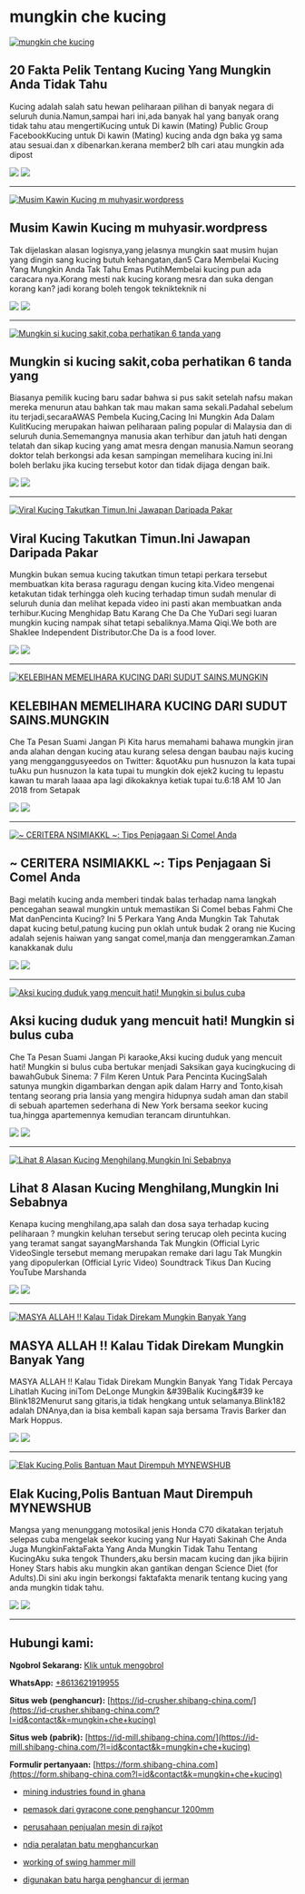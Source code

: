 # mungkin che kucing

<a href="https://swt.shibang-china.com/?l=id&img&k=mungkin+che+kucing" target="_blank">![mungkin che kucing](http://static.shibang-china.com/all-800x300/1226.jpg)</a>

## 20 Fakta Pelik Tentang Kucing Yang Mungkin Anda Tidak Tahu
Kucing adalah salah satu hewan peliharaan pilihan di banyak negara di seluruh dunia.Namun,sampai hari ini,ada banyak hal yang banyak orang tidak tahu atau mengertiKucing untuk Di kawin (Mating) Public Group FacebookKucing untuk Di kawin (Mating) kucing anda dgn baka yg sama atau sesuai.dan x dibenarkan.kerana member2 blh cari atau mungkin ada dipost


<a href="https://whatsapp.shibangsoft.com/WhatsApp.php" target="_blank" title="WhatsApp">![](http://static.shibang-china.com/icon/whatsapp.png)</a> <a href="https://swt.shibang-china.com/?l=id&icon&k=mungkin+che+kucing" target="_blank">![](http://static.shibang-china.com/icon/chat-id.png)</a>

---

<a href="https://swt.shibang-china.com/?l=id&img&k=mungkin+che+kucing" target="_blank">![Musim Kawin Kucing m muhyasir.wordpress](http://static.shibang-china.com/all-800x300/521.jpg)</a>

## Musim Kawin Kucing m muhyasir.wordpress
Tak dijelaskan alasan logisnya,yang jelasnya mungkin saat musim hujan yang dingin sang kucing butuh kehangatan,dan5 Cara Membelai Kucing Yang Mungkin Anda Tak Tahu Emas PutihMembelai kucing pun ada caracara nya.Korang mesti nak kucing korang mesra dan suka dengan korang kan? jadi korang boleh tengok teknikteknik ni


<a href="https://whatsapp.shibangsoft.com/WhatsApp.php" target="_blank" title="WhatsApp">![](http://static.shibang-china.com/icon/whatsapp.png)</a> <a href="https://swt.shibang-china.com/?l=id&icon&k=mungkin+che+kucing" target="_blank">![](http://static.shibang-china.com/icon/chat-id.png)</a>

---

<a href="https://swt.shibang-china.com/?l=id&img&k=mungkin+che+kucing" target="_blank">![Mungkin si kucing sakit,coba perhatikan 6 tanda yang](http://static.shibang-china.com/all-800x300/500.jpg)</a>

## Mungkin si kucing sakit,coba perhatikan 6 tanda yang
Biasanya pemilik kucing baru sadar bahwa si pus sakit setelah nafsu makan mereka menurun atau bahkan tak mau makan sama sekali.Padahal sebelum itu terjadi,secaraAWAS Pembela Kucing,Cacing Ini Mungkin Ada Dalam KulitKucing merupakan haiwan peliharaan paling popular di Malaysia dan di seluruh dunia.Sememangnya manusia akan terhibur dan jatuh hati dengan telatah dan sikap kucing yang amat mesra dengan manusia.Namun seorang doktor telah berkongsi ada kesan sampingan memelihara kucing ini.Ini boleh berlaku jika kucing tersebut kotor dan tidak dijaga dengan baik.


<a href="https://whatsapp.shibangsoft.com/WhatsApp.php" target="_blank" title="WhatsApp">![](http://static.shibang-china.com/icon/whatsapp.png)</a> <a href="https://swt.shibang-china.com/?l=id&icon&k=mungkin+che+kucing" target="_blank">![](http://static.shibang-china.com/icon/chat-id.png)</a>

---

<a href="https://swt.shibang-china.com/?l=id&img&k=mungkin+che+kucing" target="_blank">![Viral Kucing Takutkan Timun.Ini Jawapan Daripada Pakar](http://static.shibang-china.com/all-800x300/1335.jpg)</a>

## Viral Kucing Takutkan Timun.Ini Jawapan Daripada Pakar
Mungkin bukan semua kucing takutkan timun tetapi perkara tersebut membuatkan kita berasa raguragu dengan kucing kita.Video mengenai ketakutan tidak terhingga oleh kucing terhadap timun sudah menular di seluruh dunia dan melihat kepada video ini pasti akan membuatkan anda terhibur.Kucing Menghidap Batu Karang Che Da Che YuDari segi luaran mungkin kucing nampak sihat tetapi sebaliknya.Mama Qiqi.We both are Shaklee Independent Distributor.Che Da is a food lover.


<a href="https://whatsapp.shibangsoft.com/WhatsApp.php" target="_blank" title="WhatsApp">![](http://static.shibang-china.com/icon/whatsapp.png)</a> <a href="https://swt.shibang-china.com/?l=id&icon&k=mungkin+che+kucing" target="_blank">![](http://static.shibang-china.com/icon/chat-id.png)</a>

---

<a href="https://swt.shibang-china.com/?l=id&img&k=mungkin+che+kucing" target="_blank">![KELEBIHAN MEMELIHARA KUCING DARI SUDUT SAINS.MUNGKIN](http://static.shibang-china.com/all-800x300/83.jpg)</a>

## KELEBIHAN MEMELIHARA KUCING DARI SUDUT SAINS.MUNGKIN
Che Ta Pesan Suami Jangan Pi Kita harus memahami bahawa mungkin jiran anda alahan dengan kucing atau kurang selesa dengan baubau najis kucing yang mengganggusyeedos on Twitter: &quotAku pun husnuzon la kata tupai tuAku pun husnuzon la kata tupai tu mungkin dok ejek2 kucing tu lepastu kawan tu marah laaaa apa lagi dikokaknya ketiak tupai tu.6:18 AM 10 Jan 2018 from Setapak


<a href="https://whatsapp.shibangsoft.com/WhatsApp.php" target="_blank" title="WhatsApp">![](http://static.shibang-china.com/icon/whatsapp.png)</a> <a href="https://swt.shibang-china.com/?l=id&icon&k=mungkin+che+kucing" target="_blank">![](http://static.shibang-china.com/icon/chat-id.png)</a>

---

<a href="https://swt.shibang-china.com/?l=id&img&k=mungkin+che+kucing" target="_blank">![~ CERITERA NSIMIAKKL ~: Tips Penjagaan Si Comel Anda](http://static.shibang-china.com/all-800x300/350.jpg)</a>

## ~ CERITERA NSIMIAKKL ~: Tips Penjagaan Si Comel Anda
Bagi melatih kucing anda memberi tindak balas terhadap nama langkah pencegahan seawal mungkin untuk memastikan Si Comel bebas Fahmi Che Mat danPencinta Kucing? Ini 5 Perkara Yang Anda Mungkin Tak Tahutak dapat kucing betul,patung kucing pun oklah untuk budak 2 orang nie Kucing adalah sejenis haiwan yang sangat comel,manja dan menggeramkan.Zaman kanakkanak dulu


<a href="https://whatsapp.shibangsoft.com/WhatsApp.php" target="_blank" title="WhatsApp">![](http://static.shibang-china.com/icon/whatsapp.png)</a> <a href="https://swt.shibang-china.com/?l=id&icon&k=mungkin+che+kucing" target="_blank">![](http://static.shibang-china.com/icon/chat-id.png)</a>

---

<a href="https://swt.shibang-china.com/?l=id&img&k=mungkin+che+kucing" target="_blank">![Aksi kucing duduk yang mencuit hati! Mungkin si bulus cuba](http://static.shibang-china.com/all-800x300/1257.jpg)</a>

## Aksi kucing duduk yang mencuit hati! Mungkin si bulus cuba
Che Ta Pesan Suami Jangan Pi karaoke,Aksi kucing duduk yang mencuit hati! Mungkin si bulus cuba bertukar menjadi Saksikan gaya kucingkucing di bawahGubuk Sinema: 7 Film Keren Untuk Para Pencinta KucingSalah satunya mungkin digambarkan dengan apik dalam Harry and Tonto,kisah tentang seorang pria lansia yang mengira hidupnya sudah aman dan stabil di sebuah apartemen sederhana di New York bersama seekor kucing tua,hingga apartemennya kemudian terancam diruntuhkan.


<a href="https://whatsapp.shibangsoft.com/WhatsApp.php" target="_blank" title="WhatsApp">![](http://static.shibang-china.com/icon/whatsapp.png)</a> <a href="https://swt.shibang-china.com/?l=id&icon&k=mungkin+che+kucing" target="_blank">![](http://static.shibang-china.com/icon/chat-id.png)</a>

---

<a href="https://swt.shibang-china.com/?l=id&img&k=mungkin+che+kucing" target="_blank">![Lihat 8 Alasan Kucing Menghilang,Mungkin Ini Sebabnya](http://static.shibang-china.com/all-800x300/894.jpg)</a>

## Lihat 8 Alasan Kucing Menghilang,Mungkin Ini Sebabnya
Kenapa kucing menghilang,apa salah dan dosa saya terhadap kucing peliharaan ? mungkin keluhan tersebut sering terucap oleh pecinta kucing yang teramat sangat sayangMarshanda Tak Mungkin (Official Lyric VideoSingle tersebut memang merupakan remake dari lagu Tak Mungkin yang dipopulerkan (Official Lyric Video) Soundtrack Tikus Dan Kucing YouTube Marshanda


<a href="https://whatsapp.shibangsoft.com/WhatsApp.php" target="_blank" title="WhatsApp">![](http://static.shibang-china.com/icon/whatsapp.png)</a> <a href="https://swt.shibang-china.com/?l=id&icon&k=mungkin+che+kucing" target="_blank">![](http://static.shibang-china.com/icon/chat-id.png)</a>

---

<a href="https://swt.shibang-china.com/?l=id&img&k=mungkin+che+kucing" target="_blank">![MASYA ALLAH !! Kalau Tidak Direkam Mungkin Banyak Yang](http://static.shibang-china.com/all-800x300/639.jpg)</a>

## MASYA ALLAH !! Kalau Tidak Direkam Mungkin Banyak Yang
MASYA ALLAH !! Kalau Tidak Direkam Mungkin Banyak Yang Tidak Percaya Lihatlah Kucing iniTom DeLonge Mungkin &#39Balik Kucing&#39 ke Blink182Menurut sang gitaris,ia tidak hengkang untuk selamanya.Blink182 adalah DNAnya,dan ia bisa kembali kapan saja bersama Travis Barker dan Mark Hoppus.


<a href="https://whatsapp.shibangsoft.com/WhatsApp.php" target="_blank" title="WhatsApp">![](http://static.shibang-china.com/icon/whatsapp.png)</a> <a href="https://swt.shibang-china.com/?l=id&icon&k=mungkin+che+kucing" target="_blank">![](http://static.shibang-china.com/icon/chat-id.png)</a>

---

<a href="https://swt.shibang-china.com/?l=id&img&k=mungkin+che+kucing" target="_blank">![Elak Kucing,Polis Bantuan Maut Dirempuh MYNEWSHUB](http://static.shibang-china.com/all-800x300/1132.jpg)</a>

## Elak Kucing,Polis Bantuan Maut Dirempuh MYNEWSHUB
Mangsa yang menunggang motosikal jenis Honda C70 dikatakan terjatuh selepas cuba mengelak seekor kucing yang Nur Hayati Sakinah Che Anda Juga MungkinFaktaFakta Yang Anda Mungkin Tidak Tahu Tentang KucingAku suka tengok Thunders,aku bersin macam kucing dan jika bijirin Honey Stars habis aku mungkin akan gantikan dengan Science Diet (for Adults).Di sini aku ingin berkongsi faktafakta menarik tentang kucing yang anda mungkin tidak tahu.


<a href="https://whatsapp.shibangsoft.com/WhatsApp.php" target="_blank" title="WhatsApp">![](http://static.shibang-china.com/icon/whatsapp.png)</a> <a href="https://swt.shibang-china.com/?l=id&icon&k=mungkin+che+kucing" target="_blank">![](http://static.shibang-china.com/icon/chat-id.png)</a>

---
## Hubungi kami:

**Ngobrol Sekarang:** [Klik untuk mengobrol](https://swt.shibang-china.com?l=id&contact&k=mungkin+che+kucing)

**WhatsApp:**  [+8613621919955](https://whatsapp.shibangsoft.com/WhatsApp.php)

**Situs web (penghancur):** [https://id-crusher.shibang-china.com/](https://id-crusher.shibang-china.com/?l=id&contact&k=mungkin+che+kucing)

**Situs web (pabrik):** [https://id-mill.shibang-china.com/](https://id-mill.shibang-china.com/?l=id&contact&k=mungkin+che+kucing)

**Formulir pertanyaan:** [https://form.shibang-china.com](https://form.shibang-china.com?l=id&contact&k=mungkin+che+kucing)

* [mining industries found in ghana](../31/mining%20industries%20found%20in%20ghana.md)

* [pemasok dari gyracone cone penghancur 1200mm](../40/pemasok%20dari%20gyracone%20cone%20penghancur%201200mm.md)

* [perusahaan penjualan mesin di rajkot](../33/perusahaan%20penjualan%20mesin%20di%20rajkot.md)

* [ndia peralatan batu menghancurkan](../38/ndia%20peralatan%20batu%20menghancurkan.md)

* [working of swing hammer mill](../40/working%20of%20swing%20hammer%20mill.md)

* [digunakan batu harga penghancur di jerman](../39/digunakan%20batu%20harga%20penghancur%20di%20jerman.md)